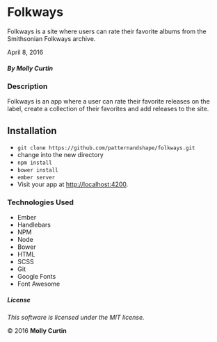 # Folkways

Folkways is a site where users can rate their favorite albums from the Smithsonian Folkways archive.

April 8, 2016

##### By Molly Curtin

### Description

Folkways is an app where a user can rate their favorite releases on the label, create a collection of their favorites and add releases to the site.

## Installation

* `git clone https://github.com/patternandshape/folkways.git`
*   change into the new directory
* `npm install`
* `bower install`
* `ember server`
* Visit your app at [http://localhost:4200](http://localhost:4200).

### Technologies Used

* Ember
* Handlebars
* NPM
* Node
* Bower
* HTML
* SCSS
* Git
* Google Fonts
* Font Awesome

##### License

*This software is licensed under the MIT license.*

&copy; 2016 **Molly Curtin**
